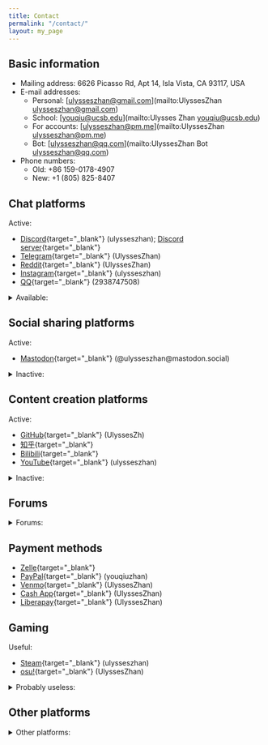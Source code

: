 ```yaml
---
title: Contact
permalink: "/contact/"
layout: my_page
---
```


## Basic information

* Mailing address: 6626 Picasso Rd, Apt 14, Isla Vista, CA 93117, USA
* E-mail addresses:
  * Personal: [ulysseszhan@gmail.com](mailto:UlyssesZhan <ulysseszhan@gmail.com>)
  * School: [youqiu@ucsb.edu](mailto:Ulysses Zhan <youqiu@ucsb.edu>)
  * For accounts: [ulysseszhan@pm.me](mailto:UlyssesZhan <ulysseszhan@pm.me>)
  * Bot: [ulysseszhan@qq.com](mailto:UlyssesZhan Bot <ulysseszhan@qq.com>)
* Phone numbers:
  * Old: +86 159-0178-4907
  * New: +1 (805) 825-8407

## Chat platforms

Active:

* [Discord](https://discordapp.com/users/586808226058862623){target="_blank"} (ulysseszhan);
[Discord server](https://discord.gg/zc64ydP4JA){target="_blank"}
* [Telegram](https://t.me/UlyssesZhan){target="_blank"} (UlyssesZhan)
* [Reddit](https://reddit.com/u/UlyssesZhan){target="_blank"} (UlyssesZhan)
* [Instagram](https://instagram.com/ulysseszhan){target="_blank"} (ulysseszhan)
* [QQ](https://qm.qq.com/cgi-bin/qm/qr?k=-u9lqfGgG0FoZjI-LJoFUtzJzBq2KMfa){target="_blank"} (2938747508)

<details>
<summary>Available:</summary>

* [WhatsApp](https://wa.me/qr/AWJXLNDNIBM3G1){target="_blank"}
* [LINE](https://line.me/ti/p/UORDWHwDyR){target="_blank"}
* [Skype](https://join.skype.com/invite/qJ1LIuNb3UQv){target="_blank"}
* [Snapchat](https://snapchat.com/add/ulysseszhan){target="_blank"} (ulysseszhan)
* [GroupMe](https://groupme.com/contact/106459805/ZE5oVxdV){target="_blank"}
* [WeChat](https://u.wechat.com/ENVS9zaZ_kYDj7Q2TdwWdyQ){target="_blank"} (ulysseszhan)
* [Matrix](https://matrix.to/#/@ulysseszhan:matrix.org){target="_blank"} (\@ulysseszhan:matrix.org)
* [Session](https://getsession.org/download){target="_blank"} (053a1db4f9acead86f348991668e76b04771e840503972ebf74d6b7d23cb767471)
* [Signal](https://signal.org/install){target="_blank"} ((805) 825-8407)

</details>

## Social sharing platforms

Active:

* [Mastodon](https://mastodon.social/@ulysseszhan){target="_blank"} (\@ulysseszhan\@mastodon.social)

<details>
<summary>Inactive:</summary>

* [Instagram](https://instagram.com/ulysseszhan){target="_blank"} (ulysseszhan)
* [Facebook](https://facebook.com/YouqiuZhan){target="_blank"} (YouqiuZhan)
* [Twitter](https://twitter.com/UlyssesZhan){target="_blank"} (UlyssesZhan)
* [QQ](https://qm.qq.com/cgi-bin/qm/qr?k=-u9lqfGgG0FoZjI-LJoFUtzJzBq2KMfa){target="_blank"} (2938747508)
* [WeChat](https://u.wechat.com/ENVS9zaZ_kYDj7Q2TdwWdyQ){target="_blank"} (ulysseszhan)
* [Tumblr](https://ulysseszhan.tumblr.com/){target="_blank"} (ulysseszhan)
* [微博](https://weibo.com/u/3207976064){target="_blank"}
* [BeReal.](https://bere.al/ulysseszhan){target="_blank"} (ulysseszhan)
* [Bilibili](https://space.bilibili.com/226047082/dynamic){target="_blank"}

</details>

## Content creation platforms

Active:

* [GitHub](https://github.com/UlyssesZh){target="_blank"} (UlyssesZh)
* [知乎](https://zhihu.com/people/ulysseszhan){target="_blank"}
* [Bilibili](https://space.bilibili.com/226047082){target="_blank"}
* [YouTube](https://youtube.com/@ulysseszhan){target="_blank"} (ulysseszhan)

<details>
<summary>Inactive:</summary>

* [MuseScore](https://musescore.com/ulysseszhan){target="_blank"} (ulysseszhan)
* [Codeberg](https://codeberg.org/UlyssesZhan){target="_blank"} (UlyssesZhan)
* [GitLab](https://gitlab.com/UlyssesZhan){target="_blank"} (UlyssesZhan)
* [Pinterest](https://pinterest.com/ulysseszhan){target="_blank"} (ulysseszhan)
* [Medium](https://medium.com/@ulysseszhan){target="_blank"} (ulysseszhan)
* [SourceForge](https://sourceforge.net/u/ulysseszhan){target="_blank"} (ulysseszhan)
* [OnlyFans](https://onlyfans.com/ulysseszhan){target="_blank"} (ulysseszhan)
* [Flickr](https://flickr.com/photos/UlyssesZhan){target="_blank"} (UlyssesZhan)
* [DeviantArt](https://deviantart.com/ulysseszhan){target="_blank"} (UlyssesZhan)
* [ArtStation](https://artstation.com/ulysseszhan){target="_blank"} (ulysseszhan)
* [Pixiv](https://pixiv.net/users/28889180){target="_blank"} (ulysseszhan)
* [SoundCloud](https://soundcloud.com/ulysseszhan){target="_blank"} (ulysseszhan)
* [Twitch](https://twitch.tv/ulysseszhan){target="_blank"} (ulysseszhan)
* [TikTok](https://tiktok.com/@ulysseszhan){target="_blank"} (ulysseszhan)
* [CSDN博客](https://blog.csdn.net/qq_33904752){target="_blank"}
* [虫虫钢琴网](https://gangqinpu.com/member/634972.html){target="_blank"}

</details>

## Forums

<details>
<summary>Forums:</summary>

General:

* [Reddit](https://reddit.com/u/UlyssesZhan){target="_blank"} (UlyssesZhan)
* [知乎](https://zhihu.com/people/ulysseszhan){target="_blank"}
* [StackExchange](https://stackexchange.com/users/14182367){target="_blank"}
* [百度贴吧](https://tieba.baidu.com/home/main?id=tb.1.60c23df.ZeK_nGL220R_urGB_jdd3w){target="_blank"}
* [Quora](https://quora.com/profile/Ulysses-Zhan){target="_blank"} (Ulysses Zhan)

Specific:

* [Project1](https://rpg.blue/?2644692){target="_blank"}
* [4399手游论坛](https://bbs.4399.cn/forums-mythread-uid-832996581){target="_blank"}
* [PVZ Forum](https://forum.crescb.com/profile/6068){target="_blank"} (ulysseszhan)
* [质心论坛](https://forum.eduzhixin.com/homepage/UID_62b6586b5f9b9b5ee2215e38a8cd04ac){target="_blank"}
* [MacroDroid Forum](https://macrodroidforum.com/index.php?members/ulysseszhan.24270){target="_blank"}
* [Jellyfin Forum](https://forum.jellyfin.org/u-ulysseszhan){target="_blank"} (UlyssesZhan)
* [Nextcloud community](https://help.nextcloud.com/u/ulysseszhan){target="_blank"} (UlyssesZhan)
* [KDE Discuss](https://discuss.kde.org/u/ulysseszhan){target="_blank"} (UlyssesZhan)

</details>

## Payment methods

* [Zelle](enroll.zellepay.com/qr-codes?data=eyJuYW1lIjoiWU9VUUlVIiwidG9rZW4iOiI4MDU4MjU4NDA3IiwiYWN0aW9uIjoicGF5bWVudCJ9){target="_blank"}
* [PayPal](https://paypal.me/youqiuzhan){target="_blank"} (youqiuzhan)
* [Venmo](https://venmo.com/UlyssesZhan){target="_blank"} (UlyssesZhan)
* [Cash App](https://cash.app/$UlyssesZhan){target="_blank"} (UlyssesZhan)
* [Liberapay](https://liberapay.com/UlyssesZhan/){target="_blank"} (UlyssesZhan)

## Gaming

Useful:

* [Steam](https://steamcommunity.com/id/ulysseszhan){target="_blank"} (ulysseszhan)
* [osu!](https://osu.ppy.sh/users/21013127){target="_blank"} (UlyssesZhan)

<details>
<summary>Probably useless:</summary>

* [GOG.com](https://www.gog.com/u/UlyssesZhan){target="_blank"} (UlyssesZhan)
* [itch.io](https://ulysseszhan.itch.io){target="_blank"} (UlyssesZhan)
* (taptap.io) [TapTap](https://taptap.io/user/483441132){target="_blank"}
* (taptap.cn) [TapTap](https://taptap.cn/user/17520255){target="_blank"}

</details>

## Other platforms

<details>
<summary>Other platforms:</summary>

* [LinkedIn](https://linkedin.com/in/%E6%9C%89%E4%B8%98-%E8%A9%B9-7715a4155){target="_blank"}
* [Tinder](https://tinder.com/@ulysseszhan){target="_blank"} (ulysseszhan)
* [Internet Archive](https://archive.org/details/@ulysseszhan){target="_blank"} (ulysseszhan)
* [MEGA](https://mega.nz/C!DOw1hIgb){target="_blank"}
* [JSFiddle](https://jsfiddle.net/user/UlyssesZhan){target="_blank"} (UlyssesZhan)
* [CodePen](https://codepen.io/UlyssesZhan){target="_blank"} (UlyssesZhan)
* [Postman](https://postman.com/ulysseszhan){target="_blank"} (ulysseszhan)
* [Wikipedia](https://en.wikipedia.org/wiki/User:UlyssesZhan){target="_blank"} (UlyssesZhan)
* [Fandom](https://community.fandom.com/wiki/User:UlyssesZhan){target="_blank"} (UlyssesZhan)
* [百度网盘](https://snsyun.baidu.com/wap/snsdeeplink?page=middle&is_qrcode=1&qrcode_type=1&scheme=bdnetdisk%3A%2F%2Fn%2Faction.ADD_FRIEND%3Fuk%3D738998772%26type%3Dnormal){target="_blank"} (kMIErtrjD)
* [Spotify](https://open.spotify.com/user/31mqgfrabp3qehe3w6bvlp447dcm){target="_blank"}

</details>
